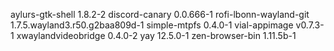 aylurs-gtk-shell 1.8.2-2
discord-canary 0.0.666-1
rofi-lbonn-wayland-git 1.7.5.wayland3.r50.g2baa809d-1
simple-mtpfs 0.4.0-1
vial-appimage v0.7.3-1
xwaylandvideobridge 0.4.0-2
yay 12.5.0-1
zen-browser-bin 1.11.5b-1
